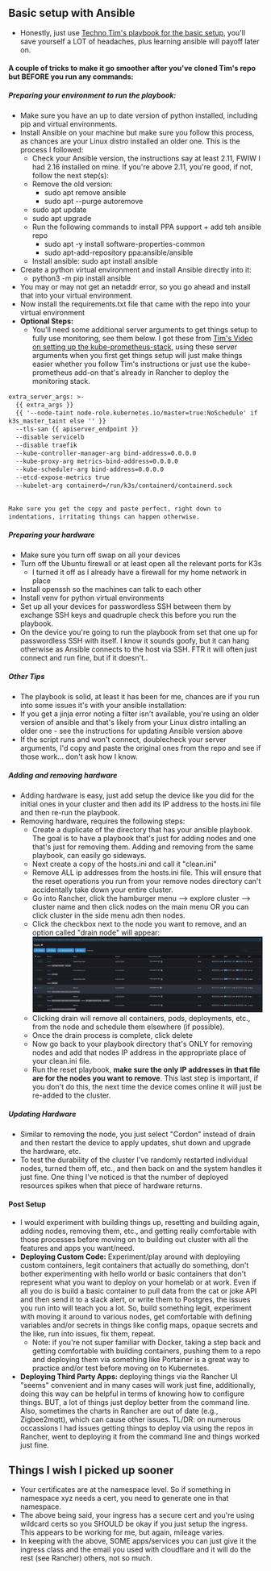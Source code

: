 ## Basic setup with Ansible 

* Honestly, just use [Techno Tim's playbook for the basic setup](https://www.youtube.com/watch?v=CbkEWcUZ7zM&t=316s), you'll save yourself a LOT of headaches, plus learning ansible will payoff later on. 

#### A couple of tricks to make it go smoother after you've cloned Tim's repo but BEFORE you run any commands: 

##### Preparing your environment to run the playbook: 
* Make sure you have an up to date version of python installed, including pip and virtual environments. 
* Install Ansible on your machine but make sure you follow this process, as chances are your Linux distro installed an older one. This is the process I followed:
    * Check your Ansible version, the instructions say at least 2.11, FWIW I had 2.16 installed on mine. If you're above 2.11, you're good, if not, follow the next step(s):
    * Remove the old version: 
        * sudo apt remove ansible 
        * sudo apt --purge autoremove 
    * sudo apt update 
    * sudo apt upgrade
    * Run the following commands to install PPA support + add teh ansible repo
        * sudo apt -y install software-properties-common
        * sudo apt-add-repository ppa:ansible/ansible
    * Install ansible: sudo apt install ansible 
* Create a python virtual environment and install Ansible directly into it:
    * python3 -m pip install ansible
* You may or may not get an netaddr error, so you go ahead and install that into your virtual environment. 
* Now install the requirements.txt file that came with the repo into your virtual environment
* **Optional Steps:**
    * You'll need some additional server arguments to get things setup to fully use monitoring, see them below. I got these from [Tim's Video on setting up the kube-prometheus-stack](https://www.youtube.com/watch?v=fzny5uUaAeY&t=119s), using these server arguments when you first get things setup will just make things easier whether you follow Tim's instructions or just use the kube-prometheus add-on that's already in Rancher to deploy the monitoring stack. 

```
extra_server_args: >-
  {{ extra_args }}
  {{ '--node-taint node-role.kubernetes.io/master=true:NoSchedule' if k3s_master_taint else '' }}
  --tls-san {{ apiserver_endpoint }}
  --disable servicelb
  --disable traefik
  --kube-controller-manager-arg bind-address=0.0.0.0
  --kube-proxy-arg metrics-bind-address=0.0.0.0
  --kube-scheduler-arg bind-address=0.0.0.0
  --etcd-expose-metrics true
  --kubelet-arg containerd=/run/k3s/containerd/containerd.sock
    
```
    Make sure you get the copy and paste perfect, right down to indentations, irritating things can happen otherwise. 

##### Preparing your hardware 
* Make sure you turn off swap on all your devices
* Turn off the Ubuntu firewall or at least open all the relevant ports for K3s 
    * I turned it off as I already have a firewall for my home network in place 
* Install openssh so the machines can talk to each other 
* Install venv for python virtual environments
* Set up all your devices for passwordless SSH between them by exchange SSH keys and quadruple check this before you run the playbook. 
* On the device you're going to run the playbook from set that one up for passwordless SSH with itself. I know it sounds goofy, but it can hang otherwise as Ansible connects to the host via SSH. FTR it will often just connect and run fine, but if it doesn't.. 

##### Other Tips 
* The playbook is solid, at least it has been for me, chances are if you run into some issues it's with your ansible installation: 
* If you get a jinja error noting a filter isn't available, you're using an older version of ansible and that's likely from your Linux distro intalling an older one - see the instructions for updating Ansible version above  
* If the script runs and won't connect, doublecheck your server arguments, I'd copy and paste the original ones from the repo and see if those work... don't ask how I know. 

##### Adding and removing hardware 
* Adding hardware is easy, just add setup the device like you did for the initial ones in your cluster and then add its IP address to the hosts.ini file and then re-run the playbook. 
* Removing hardware, requires the following steps:
    * Create a duplicate of the directory that has your ansible playbook. The goal is to have a playbook that's just for adding nodes and one that's just for removing them. Adding and removing from the same playbook, can easily go sideways. 
    * Next create a copy of the hosts.ini and call it "clean.ini" 
    * Remove ALL ip addresses from the hosts.ini file. This will ensure that the reset operations you run from your remove nodes directory can't accidentally take down your entire cluster. 
    * Go into Rancher, click the hamburger menu --> explore cluster --> cluster name and then click nodes on the main menu OR you can click cluster in the side menu adn then nodes. 
    * Click the checkbox next to the node you want to remove, and an option called "drain node" will appear:
    ![Standard Settings](images/removing_nodes.png)
    * Clicking drain will remove all containers, pods, deployments, etc., from the node and schedule them elsewhere (if possible).
    * Once the drain process is complete, click delete 
    * Now go back to your playbook directory that's ONLY for removing nodes and add that nodes IP address in the appropriate place of your clean.ini file. 
    * Run the reset playbook, **make sure the only IP addresses in that file are for the nodes you want to remove**. This last step is important, if you don't do this, the next time the device comes online it will just be re-added to the cluster. 

##### Updating Hardware 
* Similar to removing the node, you just select "Cordon" instead of drain and then restart the device to apply updates, shut down and upgrade the hardware, etc. 
*  To test the durability of the cluster I've randomly restarted individual nodes, turned them off, etc., and then back on and the system handles it just fine. One thing I've noticed is that the number of deployed resources spikes when that piece of hardware returns. 


#### Post Setup 
* I would experiment with building things up, resetting and building again, adding nodes, removing them, etc., and getting really comfortable with those processes before moving on to building out cluster with all the features and apps you want/need. 
* **Deploying Custom Code:** Experiment/play around with deployiing custom containers, legit containers that actually do something, don't bother experimenting with hello world or basic containers that don't represent what you want to deploy on your homelab or at work. Even if all you do is build a basic container to pull data from the cat or joke API and then send it to a slack alert, or write them to Postgres, the issues you run into will teach you a lot. So, build something legit, experiment with  moving it around to various nodes, get comfortable with defining variables and/or secrets in things like config maps, opaque secrets and the like, run into issues, fix them, repeat. 
    * Note: if you're not super familiar with Docker, taking a step back and getting comfortable with building containers, pushing them to a repo and deploying them via something like Portainer is a great way to practice and/or test before moving on to Kubernetes. 
* **Deploying Third Party Apps:** deploying things via the Rancher UI "seems" convenient and in many cases will work just fine, additionally, doing this way can be helpful in terms of knowing how to configure things. BUT, a lot of things just deploy better from the command line. Also, sometimes the charts in Rancher are out of date (e.g., Zigbee2mqtt), which can cause other issues. TL/DR: on numerous occassions I had issues getting things to deploy via using the repos in Rancher, went to deploying it from the command line and things worked just fine. 


## Things I wish I picked up sooner    
* Your certificates are at the namespace level. So if something in namespace xyz needs a cert, you need to generate one in that namespace. 
* The above being said, your ingress has a secure cert and you're using wildcard certs so you SHOULD be okay if you just setup the ingress. This appears to be working for me, but again, mileage varies. 
* In keeping with the above, SOME apps/services you can just give it the ingress class and the email you used with cloudflare and it will do the rest (see Rancher) others, not so much. 


